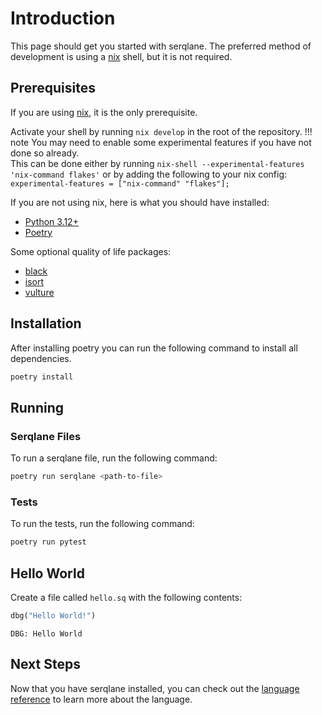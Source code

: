 # Introduction
This page should get you started with serqlane. The preferred method of development is using a [nix](https://nixos.org/nix/) shell, but it is not required.


## Prerequisites
If you are using [nix](https://nixos.org/nix/), it is the only prerequisite.  

Activate your shell by running `nix develop` in the root of the repository.
!!! note
    You may need to enable some experimental features if you have not done so already.  
    This can be done either by running `nix-shell --experimental-features 'nix-command flakes'` or by adding the following to your nix config:
    ```
    experimental-features = ["nix-command" "flakes"];
    ```

If you are not using nix, here is what you should have installed:  

- [Python 3.12+](https://www.python.org/downloads/)
- [Poetry](https://python-poetry.org/docs/#installation)

Some optional quality of life packages:

- [black](https://github.com/psf/black)
- [isort](https://github.com/PyCQA/isort)
- [vulture](https://github.com/jendrikseipp/vulture)

## Installation
After installing poetry you can run the following command to install all dependencies.
```sh
poetry install
```

## Running
### Serqlane Files
To run a serqlane file, run the following command:
```sh
poetry run serqlane <path-to-file>
```
### Tests
To run the tests, run the following command:
```sh
poetry run pytest
```
## Hello World
Create a file called `hello.sq` with the following contents:
```rust linenums="1"
dbg("Hello World!")
```
```
DBG: Hello World
```

## Next Steps
Now that you have serqlane installed, you can check out the [language reference](language-reference.md) to learn more about the language.